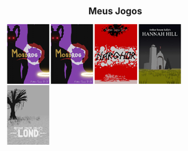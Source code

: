 
<div style="width:100%;" align="center">
  <div style="width:100%;">
    <h2>Meus Jogos</h2>
  </div>
  <div style="width:100%;" align="left">
    <a href="https://arthursouzasally.itch.io/mosdrog" target="_blank"><img src="poster_mosdrog.webp" style="width:19.5%;"/></a>
    <a href="https://arthursouzasally.itch.io/mosdrog" target="_blank"><img src="poster_mosdrog.webp" style="width:19.5%;"/></a>
    <a href="https://arthursouzasally.itch.io/narghor" target="_blank"><img src="poster_narghor.webp" style="width:19.5%;"/></a>
    <a href="https://arthursouzasally.itch.io/hannah-hill" target="_blank"><img src="poster_hannah_hill.webp" style="width:19.5%;"/></a>
    <a href="https://arthursouzasally.itch.io/lond" target="_blank"><img src="poster_lond.webp" style="width:19.5%;"/></a>
  </div>
</div>

<!-- terceiro em breve -->
